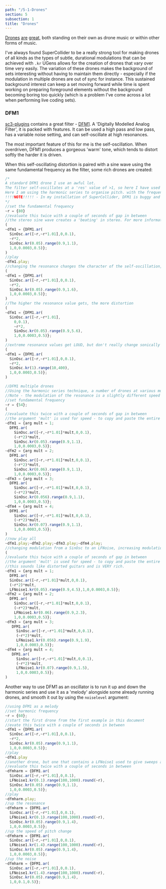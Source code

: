 ```yaml
---
path: "/5-1-Drones"
section: 5
subsection: 1
title: "Drones"
---
```


[Drones](https://www.youtube.com/watch?v=H3EjxgPBm0Q) [are](https://youtu.be/COz1DFfBgcc?t=9m44s) [great](https://youtu.be/V3c84gRX4aY?t=1h11m2s), both standing on their own as drone music or within other forms of music.

I've always found SuperCollider to be a really strong tool for making drones of all kinds as the types of subtle, durational modulations that can be achieved with `.kr` UGens allows for the creation of drones that vary over time very easily. The variation of these drones makes the background of sets interesting without having to maintain them directly - especially if the modulation in multiple drones are out of sync for instance. This sustained background interest can keep a set moving forward while time is spent working on preparing foreground elements without the background becoming boring too quickly (which is a problem I've come across a lot when performing live coding sets).

### DFM1

[sc3-plugins](https://github.com/supercollider/sc3-plugins) contains a great filter - [DFM1](http://doc.sccode.org/Classes/DFM1.html). A 'Digitally Modelled Analog Filter', it is packed with features. It can be used a high pass and low pass, has a variable noise setting, and can self-oscillate at high resonances.

The most important feature of this for me is the self-oscillation. When overdriven, DFM1 produces a gorgeous 'warm' tone, which tends to distort softly the harder it is driven.

When this self-oscillating distortion is paired with a sine wave using the same fundamental frequency as the filter, some rich drones are created:

```javascript
/*
A standard DFM1 drone I use an awful lot.
The filter self-oscillates at a 'res' value of >1, so here I have used a SinOsc moving from 0.9-1.1, so the self-oscillated distortion fades in and out.
Here I am using the harmonic series to organise pitch. with the frequency of the filter being double that of the SinOsc.
!!!!NOTE!!!!! - In my installation of SuperCollider, DFM1 is buggy and NodeProxies it contains need to be evaluated twice slowly otherwise they will cut all sound from the server when played. I don't know why this is (or whether it is a version/platform/OS specific issue), but if the experience is any different for you please raise an issue on GitHub or otherwise let me know. This only happens once per NodeProxy, once it is initialised and playing it can be re-evaluated and changed with no effect on the sound in the rest of the server
*/
//set the fundamental frequency
~r = {80}
//evaluate this twice with a couple of seconds of gap in between
//the stereo sine wave creates a 'beating' in stereo. For more information see https://en.wikipedia.org/wiki/Beat_(acoustics)
(
~dfm1 = {DFM1.ar(
  SinOsc.ar([~r,~r*1.01],0,0.1),
  ~r*2,
  SinOsc.kr(0.05).range(0.9,1.1),
  1,0,0.0003,0.5)};
)
//play
~dfm1.play;
//changing the resonance changes the character of the self-oscillation, detuning it and distorting it
(
~dfm1 = {DFM1.ar(
  SinOsc.ar([~r,~r*1.01],0,0.1),
  ~r*2,
  SinOsc.kr(0.05).range(0.9,1.6),
  1,0,0.0003,0.5)};
)
//The higher the resonance value gets, the more distortion
(
~dfm1 = {DFM1.ar(
  SinOsc.ar([~r,~r*1.01],
    0,0.1),
    ~r*2,
    SinOsc.kr(0.05).range(0.9,5.6),
    1,0,0.0003,0.5)};
)
//extreme resonance values get LOUD, but don't really change sonically past around the 10 mark
(
~dfm1 = {DFM1.ar(
  SinOsc.ar([~r,~r*1.01],0,0.1),
  ~r*2,
  SinOsc.kr(1).range(10,400),
  1,0,0.0003,0.5)};
)

//DFM1 multiple drones
//Using the harmonic series technique, a number of drones at various multiplications layered together
//Note - the modulation of the resonance is a slightly different speed for each, to create an overall variation and non-repetition in sound
//set fundamental frequency
~r = {54};
(
//evaluate this twice with a couple of seconds of gap in between
//the argument 'mult' is used for speed - to copy and paste the entire NodeProxy and set multiplications quickly during performance
~dfm1 = {arg mult = 1;
  DFM1.ar(
    SinOsc.ar([~r,~r*1.01]*mult,0,0.1),
    (~r*2)*mult,
    SinOsc.kr(0.05).range(0.9,1.1),
    1,0,0.0003,0.5)};
~dfm2 = {arg mult = 2;
  DFM1.ar(
    SinOsc.ar([~r,~r*1.01]*mult,0,0.1),
    (~r*2)*mult,
    SinOsc.kr(0.06).range(0.9,1.1),
    1,0,0.0003,0.5)};
~dfm3 = {arg mult = 3;
  DFM1.ar(
    SinOsc.ar([~r,~r*1.01]*mult,0,0.1),
    (~r*2)*mult,
    SinOsc.kr(0.056).range(0.9,1.1),
    1,0,0.0003,0.5)};
~dfm4 = {arg mult = 4;
  DFM1.ar(
    SinOsc.ar([~r,~r*1.01]*mult,0,0.1),
    (~r*2)*mult,
    SinOsc.kr(0.07).range(0.9,1.1),
    1,0,0.0003,0.5)};
)
//now play all
~dfm1.play;~dfm2.play;~dfm3.play;~dfm4.play;
//changing modulation from a SinOsc to an LFNoise, increasing modulation scope in lower multiples
(
//evaluate this twice with a couple of seconds of gap in between
//the argument 'mult' is used for speed - to copy and paste the entire NodeProxy and set multiplications quickly during performance
//this sounds like distorted guitars and is VERY rich.
~dfm1 = {arg mult = 1;
  DFM1.ar(
  SinOsc.ar([~r,~r*1.01]*mult,0,0.1),
  (~r*2)*mult,
  LFNoise1.kr(0.05).range(0.9,4.5),1,0,0.0003,0.5)};
~dfm2 = {arg mult = 2;
  DFM1.ar(
    SinOsc.ar([~r,~r*1.01]*mult,0,0.1),
    (~r*2)*mult,
    LFNoise1.kr(0.06).range(0.9,2.3),
    1,0,0.0003,0.5)};
~dfm3 = {arg mult = 3;
   DFM1.ar(
     SinOsc.ar([~r,~r*1.01]*mult,0,0.1),
     (~r*2)*mult,
     LFNoise1.kr(0.056).range(0.9,1.9),
     1,0,0.0003,0.5)};
~dfm4 = {arg mult = 4;
   DFM1.ar(
     SinOsc.ar([~r,~r*1.01]*mult,0,0.1),
     (~r*2)*mult,
     LFNoise1.kr(0.07).range(0.9,1.5),
     1,0,0.0003,0.5)};
)
```

Another way to use DFM1 as an oscillator is to run it up and down the harmonic series and use it as a 'melody' alongside some already running drones, and smooth it out by using the `noiselevel` argument:

```javascript
//using DFM1 as a melody
//set harmonic frequency
~r = {60};
//start the first drone from the first example in this document
//evate this twice with a couple of seconds in between
~dfm1 = {DFM1.ar(
  SinOsc.ar([~r,~r*1.01],0,0.1),
  ~r*2,
  SinOsc.kr(0.05).range(0.9,1.1),
  1,0,0.0003,0.5)};
//play
~dfm1.play
//another drone, but one that contains a LFNoise1 used to give sweeps around the harmonic series
//evaluate this twice with a couple of seconds in between
~dfmharm = {DFM1.ar(
  SinOsc.ar([~r,~r*1.01],0,0.1),
  LFNoise1.kr(0.1).range(100,1000).round(~r),
  SinOsc.kr(0.05).range(0.9,1.1),
  1,0,0.0003,0.5)};
//play
~dfmharm.play;
//up the resonance
~dfmharm = {DFM1.ar(
  SinOsc.ar([~r,~r*1.01],0,0.1),
  LFNoise1.kr(0.1).range(100,1000).round(~r),
  SinOsc.kr(0.05).range(0.9,1.4),
  1,0,0.0003,0.5)};
//up the speed of pitch change
~dfmharm = {DFM1.ar(
  SinOsc.ar([~r,~r*1.01],0,0.1),
  LFNoise1.kr(1.4).range(100,1000).round(~r),
  SinOsc.kr(0.05).range(0.9,1.4),
  1,0,0.0003,0.5)};
//up the noise
~dfmharm = {DFM1.ar(
  SinOsc.ar([~r,~r*1.01],0,0.1),
  LFNoise1.kr(1.4).range(100,1000).round(~r),
  SinOsc.kr(0.05).range(0.9,1.4),
  1,0,0.1,0.5)};
```
